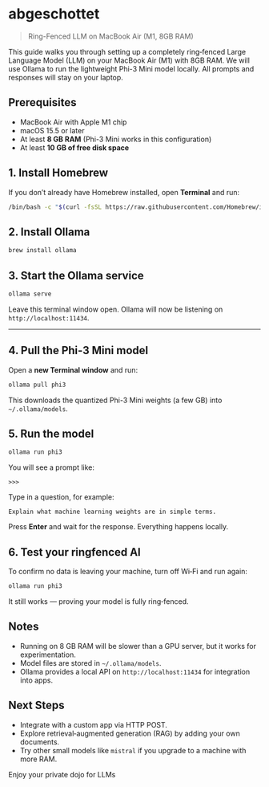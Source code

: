 # abgeschottet

> Ring-Fenced LLM on MacBook Air (M1, 8GB RAM)

This guide walks you through setting up a completely ring‑fenced Large Language Model (LLM) on your MacBook Air (M1) with 8GB RAM. We will use Ollama to run the lightweight Phi-3 Mini model locally. All prompts and responses will stay on your laptop.

## Prerequisites
- MacBook Air with Apple M1 chip
- macOS 15.5 or later
- At least **8 GB RAM** (Phi-3 Mini works in this configuration)
- At least **10 GB of free disk space**

## 1. Install Homebrew

If you don’t already have Homebrew installed, open **Terminal** and run:

```bash
/bin/bash -c "$(curl -fsSL https://raw.githubusercontent.com/Homebrew/install/HEAD/install.sh)"
```

## 2. Install Ollama

```bash
brew install ollama
```

## 3. Start the Ollama service

```bash
ollama serve
```

Leave this terminal window open. Ollama will now be listening on `http://localhost:11434`.

---

## 4. Pull the Phi-3 Mini model

Open a **new Terminal window** and run:

```bash
ollama pull phi3
```

This downloads the quantized Phi-3 Mini weights (a few GB) into `~/.ollama/models`.

## 5. Run the model

```bash
ollama run phi3
```

You will see a prompt like:

```
>>>
```

Type in a question, for example:

```
Explain what machine learning weights are in simple terms.
```

Press **Enter** and wait for the response. Everything happens locally.


## 6. Test your ringfenced AI

To confirm no data is leaving your machine, turn off Wi‑Fi and run again:

```bash
ollama run phi3
```

It still works — proving your model is fully ring‑fenced.

## Notes
- Running on 8 GB RAM will be slower than a GPU server, but it works for experimentation.
- Model files are stored in `~/.ollama/models`.
- Ollama provides a local API on `http://localhost:11434` for integration into apps.

## Next Steps
- Integrate with a custom app via HTTP POST.
- Explore retrieval‑augmented generation (RAG) by adding your own documents.
- Try other small models like `mistral` if you upgrade to a machine with more RAM.

Enjoy your private dojo for LLMs

